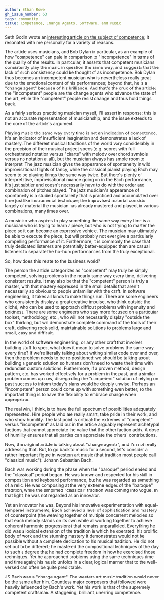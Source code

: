 ```yaml
---
author: Ethan Rowe
gh_issue_number: 63
tags: community
title: Competence, Change Agents, Software, and Music
---
```


Seth Godin wrote an [interesting article on the subject of competence](http://www.fastcompany.com/node/38442/print); it resonated with me personally for a variety of reasons.

The article uses musicians, and Bob Dylan in particular, as an example of how "competence" can pale in comparison to "incompetence" in terms of the quality of the results.  In particular, it asserts that competent musicians consistently play the music in question the same way, and suggests that the lack of such consistency could be thought of as incompetence.  Bob Dylan thus becomes an incompetent musician who is nevertheless really great due to the emotional content of his performances; beyond that, he is a "change agent" because of his brilliance.  And that's the crux of the article: the "incompetent" people are the change agents who advance the state of the art, while the "competent" people resist change and thus hold things back.

As a fairly serious practicing musician myself, I'll assert in response: this is not an accurate representation of musicianship, and the issue extends to the core of the article's argument.

Playing music the same way every time is not an indication of competence.  It's an indicator of insufficient imagination and demonstrates a lack of mastery.  The different musical traditions of the world vary considerably in the precision of their musical project specs (e.g. scores with full orchestrated notation versus "charts" with melody over chord symbols versus no notation at all), but the musician always has ample room to interpret.  The jazz musician gives the appearance of spontaneity in wild improvisational flights of fancy, while the classical pianist playing Bach may seem to be playing things the same way twice.  But there's plenty of interpretative, improvisational nuance going on in the Bach performance, it's just subtler and doesn't necessarily have to do with the order and combination of pitches played.  The jazz musician's appearance of spontaneity is a studied spontaneity that is practiced and accumulated over time just like instrumental technique; the improvised material consists largely of material the musician has already mastered and played, in various combinations, many times over.

A musician who aspires to play something the same way every time is a musician who is trying to learn a piece, but who is not trying to master the piece so it can become an expressive vehicle.  The musician may ultimately be able to execute the piece, but will probably not ever give a particularly compelling performance of it.  Furthermore, it is commonly the case that truly dedicated listeners are potentially better-equipped than are casual listeners to separate the ho-hum performances from the truly exceptional.

So, how does this relate to the business world?

The person the article categorizes as "competent" may truly be simply competent, solving problems in the nearly same way every time, delivering consistent results.  It may also be that the "competent" person is truly a master, with that mastery expressed in the small details that aren't necessarily so obvious to people unfamiliar with the craft.  In software engineering, it takes all kinds to make things run.  There are some engineers who consistently display a great creative impulse, who think outside the cliché, who can be used to approach difficult problems with ingenuity and boldness.  There are some engineers who stay more focused on a particular toolset, methodology, etc., who will not necessarily display "outside the box" thinking, but will demonstrate complete command of the tools of their craft, delivering rock-solid, maintainable solutions to problems large and small, easy and difficult.

In the world of software engineering, or any other craft that involves building stuff to spec, what does it mean to solve problems the same way every time?  If we're literally talking about writing similar code over and over, then the problem needs to be re-positioned: we should be talking about building a generic solution so humans don't need to waste their time with redundant custom solutions.  Furthermore, if a proven method, design pattern, etc. has worked effectively for a problem in the past, and a similar problem comes up now, disregarding the "competent" solution of relying on past success to inform today's plans would be deeply unwise.  Perhaps an "incompetent" person could come up with something even better, so the important thing is to have the flexibility to embrace change when appropriate.

The real win, I think, is to have the full spectrum of possibilities adequately represented.  Hire people who are really smart, take pride in their work, and who show humility.  The last point is critical: the extremes of "competent" versus "incompetent" as laid out in the article arguably represent archetypal factions that cannot appreciate the value that the other faction adds.  A dose of humility ensures that all parties can appreciate the others' contributions.

Now, the original article is talking about "change agents", and I'm not really addressing that. But, to go back to music for a second, let's consider a rather important figure in western art music (that tradition most people call "classical music"): Johann Sebastian Bach.

Bach was working during the phase when the "baroque" period ended and the "classical" period began.  He was known and respected for his skill in composition and keyboard performance, but he was regarded as something of a relic.  He was composing at the very extreme edges of the "baroque" tradition, while the simplified "classical" tradition was coming into vogue.  In that light, he was not regarded as an innovator.

Yet an innovator he was.  Beyond his innovative experimentation with equal-tempered instruments, Bach achieved a level of sophistication and mastery of counterpoint (the weaving together of multiple concurrent melodies so that each melody stands on its own while all working together to achieve coherent harmonic progressions) that remains unparalleled.  Everything he did was a logical extension of the tradition in which he operated; his prolific body of work and the stunning mastery it demonstrates would not be possible without a complete dedication to his musical tradition.  He did not set out to be different; he mastered the compositional techniques of the day to such a degree that he had complete freedom in how he exercised those techniques.  Yet he approached problems using the same techniques time and time again; his music unfolds in a clear, logical manner that to the well-versed can often be quite predictable.

JS Bach was a "change agent".  The western art music tradition would never be the same after him.  Countless major composers that followed were heavily influenced by Bach's work.  Yet his work is that of the supremely competent craftsman.  A staggering, brilliant, unerring competence.
